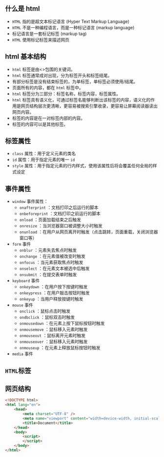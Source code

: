 ## 什么是 html

-   `HTML` 指的是超文本标记语言 (Hyper Text Markup Language)
-   `HTML` 不是一种编程语言，而是一种标记语言 (markup language)
-   标记语言是一套标记标签 (markup tag)
-   `HTML` 使用标记标签来描述网页

## html 基本结构

-   `html` 标签是由<>包围的关键词。
-   `html` 标签通常成对出现，分为标签开头和标签结尾。
-   有部分标签是没有结束标签的，为单标签，单标签必须使用/结尾。
-   页面所有的内容，都在 `html` 标签中。
-   `html` 标签分为三部分：标签名称，标签内容，标签属性。
-   `html` 标签具有语义化，可通过标签名能够判断出该标签的内容，语义化的作用是网页结构层次更清晰，更容易被搜索引擎收录，更容易让屏幕阅读器读出网页内容。
-   标签的内容是在一对标签内部的内容。
-   标签的内容可以是其他标签。

## 标签属性

-   `class` 属性：用于定义元素的类名
-   `id` 属性：用于指定元素的唯一 `id`
-   `style` 属性：用于指定元素的行内样式，使用该属性后将会覆盖任何全局的样式设定

## 事件属性

-   `window` 事件属性：
    -   `onafterprint` ：文档打印之后运行的脚本
    -   `onbeforeprint` ：文档打印之前运行的脚本
    -   `onload` ：页面加载结束之后触发
    -   `onresize` ：当浏览器窗口被调整大小时触发
    -   `onunload` ：在用户从网页离开时触发（点击跳转，页面重载，关闭浏览器窗口等）
-   `form` 事件
    -   `onblur` ：元素失去焦点时触发
    -   `onchange` ：在元素值被改变时触发
    -   `onfocus` ：当元素获取焦点时触发
    -   `onselect` ：在元素文本被选中后触发
    -   `onsubmit` ：在提交表单时触发
-   `keyboard` 事件
    -   `onkeydown` ：在用户按下按键时触发
    -   `onkeypress` ：在用户敲击按钮时触发
    -   `onkeyup` ：当用户释放按键时触发
-   `mouse` 事件
    -   `onclick` ：鼠标点击时触发
    -   `ondbclick` ：鼠标双击时触发
    -   `onmousedown` ：在元素上按下鼠标按钮时触发
    -   `onmousemove` ：鼠标移入元素时触发
    -   `onmouseout` ：鼠标离开元素时触发
    -   `onmouseover` ：鼠标移入元素时触发
    -   `onmouseup` ：在元素上释放鼠标按钮时触发
-   `media` 事件

## `HTML`标签

## 网页结构

```HTML
<!DOCTYPE html>
<html lang="en">
	<head>
		<meta charset="UTF-8" />
		<meta name="viewport" content="width=device-width, initial-scale=1.0" />
		<title>Document</title>
	</head>
	<body>
		<script>
		</script>
	</body>
</html>
```
